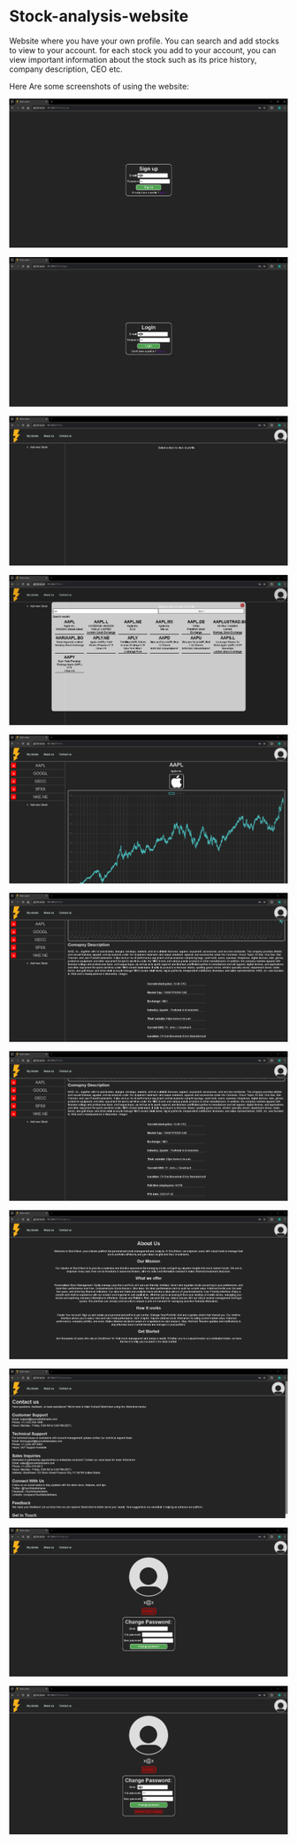 # Stock-analysis-website
Website where you have your own profile. You can search and add stocks to view to your account. for each stock you add to your account, you can view important information about the stock such as its price history, company description, CEO etc.

Here Are some screenshots of using the website:

![image of usage of website](./screenshots%20of%20usage/Screenshot%202024-07-18%20195339.png)

![image of usage of website](./screenshots%20of%20usage/Screenshot%202024-07-18%20195400.png)

![image of usage of website](./screenshots%20of%20usage/Screenshot%202024-07-18%20195412.png)

![image of usage of website](./screenshots%20of%20usage/Screenshot%202024-07-18%20195440.png)

![image of usage of website](./screenshots%20of%20usage/Screenshot%202024-07-18%20195558.png)

![image of usage of website](./screenshots%20of%20usage/Screenshot%202024-07-18%20195623.png)

![image of usage of website](./screenshots%20of%20usage/Screenshot%202024-07-18%20195639.png)

![image of usage of website](./screenshots%20of%20usage/Screenshot%202024-07-18%20195658.png)

![image of usage of website](./screenshots%20of%20usage/Screenshot%202024-07-18%20195718.png)

![image of usage of website](./screenshots%20of%20usage/Screenshot%202024-07-18%20195729.png)

![image of usage of website](./screenshots%20of%20usage/Screenshot%202024-07-18%20195756.png)
